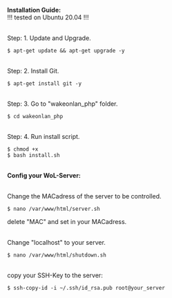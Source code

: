 **Installation Guide:**<br>
!!! tested on Ubuntu 20.04 !!!

<br>Step: 1. Update and Upgrade.

```
$ apt-get update && apt-get upgrade -y
```

<br>Step: 2. Install Git.

```
$ apt-get install git -y
```

<br>Step: 3. Go to "wakeonlan_php" folder.

```
$ cd wakeonlan_php
```

<br>Step: 4. Run install script.

```
$ chmod +x
$ bash install.sh
```

<br>**Config your WoL-Server:**

<br>Change the MACadress of the server to be controlled.

```
$ nano /var/www/html/server.sh
```
delete "MAC" and set in your MACadress.

<br>Change "localhost" to your server.

```
$ nano /var/www/html/shutdown.sh
```

<br>copy your SSH-Key to the server:

```
$ ssh-copy-id -i ~/.ssh/id_rsa.pub root@your_server
```

